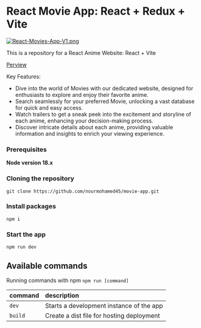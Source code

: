 # React Movie App: React + Redux + Vite

[![React-Movies-App-V1.png](https://i.postimg.cc/FFYZXqhC/Annotation-2024-05-16-071210.png)](https://postimg.cc/w3dJhwyD)



This is a repository for a React Anime Website: React + Vite

[Perview](https://654e1d6d96c0d774f6ff480b--timely-squirrel-d6cd04.netlify.app/)

Key Features:

- Dive into the world of Movies with our dedicated website, designed for enthusiasts to explore and enjoy their favorite anime.
- Search seamlessly for your preferred Movie, unlocking a vast database for quick and easy access.
- Watch trailers to get a sneak peek into the excitement and storyline of each anime, enhancing your decision-making process.
- Discover intricate details about each anime, providing valuable information and insights to enrich your viewing experience.

### Prerequisites

**Node version 18.x**

### Cloning the repository

```shell
git clone https://github.com/nourmohamed45/movie-app.git
```

### Install packages

```shell
npm i
```


### Start the app

```shell
npm run dev
```

## Available commands

Running commands with npm `npm run [command]`

| command         | description                              |
| :-------------- | :--------------------------------------- |
| `dev`           | Starts a development instance of the app |
| `build`           | Create a dist file for hosting deployment |
